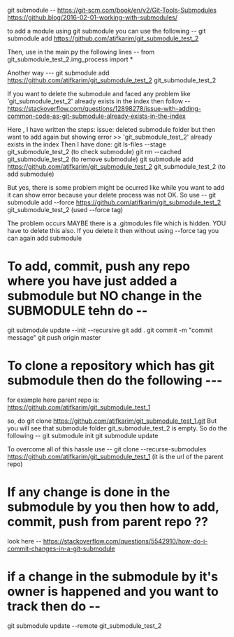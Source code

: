 git submodule --
https://git-scm.com/book/en/v2/Git-Tools-Submodules
https://github.blog/2016-02-01-working-with-submodules/

to add a module using git submodule you can use the following --
git submodule add https://github.com/atifkarim/git_submodule_test_2

Then, use in the main.py the following lines --
from git_submodule_test_2.img_process import *

Another way ---
git submodule add https://github.com/atifkarim/git_submodule_test_2 git_submodule_test_2

If you want to delete the submodule and faced any problem like 'git_submodule_test_2' already exists in the index then follow -- https://stackoverflow.com/questions/12898278/issue-with-adding-common-code-as-git-submodule-already-exists-in-the-index

Here , I have written the steps:
issue: deleted submodule folder but then want to add again but showing error >>  'git_submodule_test_2' already exists in the index
Then I have done: 
git ls-files --stage git_submodule_test_2 (to check submodule)
git rm --cached git_submodule_test_2 (to remove submodule)
git submodule add https://github.com/atifkarim/git_submodule_test_2 git_submodule_test_2 (to add submodule)

But yes, there is some problem might be ocurred like while you want to add it can show error because your delete process was not OK. So use --
git submodule add --force https://github.com/atifkarim/git_submodule_test_2 git_submodule_test_2 (used --force tag)

The problem occurs MAYBE there is a .gitmodules file which is hidden. YOU have to delete this also. If you delete it then without using --force tag you can again add submodule

# To add, commit, push any repo where you have just added a submodule but NO change in the SUBMODULE tehn do --
git submodule update --init --recursive
git add .
git commit -m "commit message"
git push origin master 

# To clone a repository which has git submodule then do the following ---
for example here parent repo is: https://github.com/atifkarim/git_submodule_test_1

so, do git clone https://github.com/atifkarim/git_submodule_test_1.git
But you will see that submodule folder git_submodule_test_2 is empty. So do the following --
git submodule init
git submodule update

To overcome all of this hassle use --
git clone --recurse-submodules https://github.com/atifkarim/git_submodule_test_1 (it is the url of the parent repo)

# If any change is done in the submodule by you then how to add, commit, push from parent repo ??
look here -- https://stackoverflow.com/questions/5542910/how-do-i-commit-changes-in-a-git-submodule

# if a change in the submodule by it's owner is happened and you want to track then do --
git submodule update --remote git_submodule_test_2

